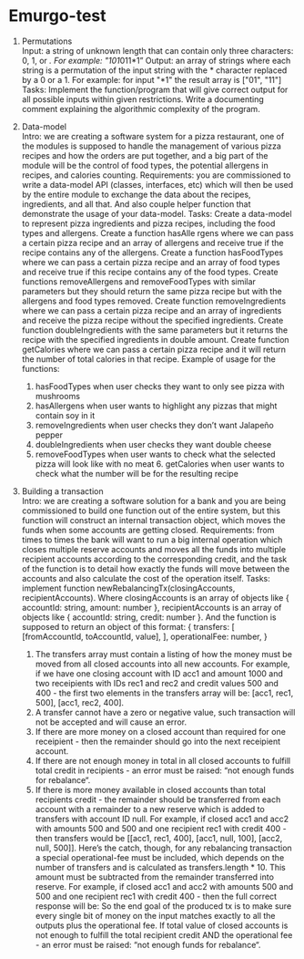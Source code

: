 # Emurgo-test

1. Permutations</br>
   Input: a string of unknown length that can contain only three characters: 0, 1, or *. For example: "101*011*1”
   Output: an array of strings where each string is a permutation of the input string with the * character replaced by a 0 or a 1. For example: for
   input "\*1" the result array is ["01", "11"]
   Tasks: Implement the function/program that will give correct output for all possible inputs within given restrictions. Write a documenting comment
   explaining the algorithmic complexity of the program.

2. Data-model</br>
   Intro: we are creating a software system for a pizza restaurant, one of the modules is supposed to handle the management of various pizza recipes and how the orders are put together, and a big part of the module will be the control of food types, the potential allergens in recipes, and calories counting.
   Requirements: you are commissioned to write a data-model API (classes, interfaces, etc) which will then be used by the entire module to exchange the data about the recipes, ingredients, and all that. And also couple helper function that demonstrate the usage of your data-model.
   Tasks: Create a data-model to represent pizza ingredients and pizza recipes, including the food types and allergens. Create a function hasAlle rgens where we can pass a certain pizza recipe and an array of allergens and receive true if the recipe contains any of the allergens. Create a function hasFoodTypes where we can pass a certain pizza recipe and an array of food types and receive true if this recipe contains any of the food types. Create functions removeAllergens and removeFoodTypes with similar parameters but they should return the same pizza recipe but with the allergens and food types removed. Create function removeIngredients where we can pass a certain pizza recipe and an array of ingredients and receive the pizza recipe without the specified ingredients. Create function doubleIngredients with the same parameters but it returns the recipe with the specified ingredients in double amount. Create function getCalories where we can pass a certain pizza recipe and it will return the number of total calories in that recipe.
   Example of usage for the functions:

   1. hasFoodTypes when user checks they want to only see pizza with mushrooms
   2. hasAllergens when user wants to highlight any pizzas that might contain soy in it
   3. removeIngredients when user checks they don’t want Jalapeño pepper
   4. doubleIngredients when user checks they want double cheese
   5. removeFoodTypes when user wants to check what the selected pizza will look like with no meat 6. getCalories when user wants to check what the number will be for the resulting recipe

3. Building a transaction</br>
   Intro: we are creating a software solution for a bank and you are being commissioned to build one function out of the entire system, but this function will construct an internal transaction object, which moves the funds when some accounts are getting closed.
   Requirements: from times to times the bank will want to run a big internal operation which closes multiple reserve accounts and moves all the funds into multiple recipient accounts according to the corresponding credit, and the task of the function is to detail how exactly the funds will move between the accounts and also calculate the cost of the operation itself.
   Tasks: implement function newRebalancingTx(closingAccounts, recipientAccounts). Where closingAccounts is an array of objects like { accountId: string, amount: number }, recipientAccounts is an array of objects like { accountId: string, credit: number }. And the function is supposed to return an object of this format:
   {
   transfers: [
   [fromAccountId, toAccountId, value],
   ],
   operationalFee: number,
   }
   1. The transfers array must contain a listing of how the money must be moved from all closed accounts into all new accounts. For example, if we have one closing account with ID acc1 and amount 1000 and two receipients with IDs rec1 and rec2 and credit values 500 and 400 - the first two elements in the transfers array will be: [acc1, rec1, 500], [acc1, rec2, 400].
   2. A transfer cannot have a zero or negative value, such transaction will not be accepted and will cause an error.
   3. If there are more money on a closed account than required for one receipient - then the remainder should go into the next receipient account.
   4. If there are not enough money in total in all closed accounts to fulfill total credit in recipients - an error must be raised: “not enough funds for rebalance“.
   5. If there is more money available in closed accounts than total recipients credit - the remainder should be transferred from each account with a remainder to a new reserve which is added to transfers with account ID null. For example, if closed acc1 and acc2 with amounts 500 and 500 and one recipient rec1 with credit 400 - then transfers would be [[acc1, rec1, 400], [acc1, null, 100], [acc2, null, 500]].
      Here’s the catch, though, for any rebalancing transaction a special operational-fee must be included, which depends on the number of transfers and is calculated as transfers.length \* 10. This amount must be subtracted from the remainder transferred into reserve. For example, if closed acc1 and acc2 with amounts 500 and 500 and one recipient rec1 with credit 400 - then the full correct response will be:
      So the end goal of the produced tx is to make sure every single bit of money on the input matches exactly to all the outputs plus the operational fee.
      If total value of closed accounts is not enough to fulfill the total recipient credit AND the operational fee - an error must be raised: “not enough funds for rebalance“.
